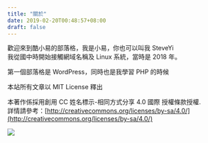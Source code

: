 ```yaml
---
title: "關於"
date: 2019-02-20T00:48:57+08:00
draft: false
---
```


歡迎來到酷小易的部落格，我是小易，你也可以叫我 SteveYi  
我從國中時開始接觸網域名稱及 Linux 系統，當時是 2018 年。

第一個部落格是 WordPress，同時也是我學習 PHP 的時候

本站所有文章以 MIT License 釋出

本著作係採用創用 CC 姓名標示-相同方式分享 4.0 國際 授權條款授權.  
詳情請參考：[http://creativecommons.org/licenses/by-sa/4.0/](http://creativecommons.org/licenses/by-sa/4.0/)

![](https://mirrors.creativecommons.org/presskit/buttons/88x31/png/by-nc-sa.png)